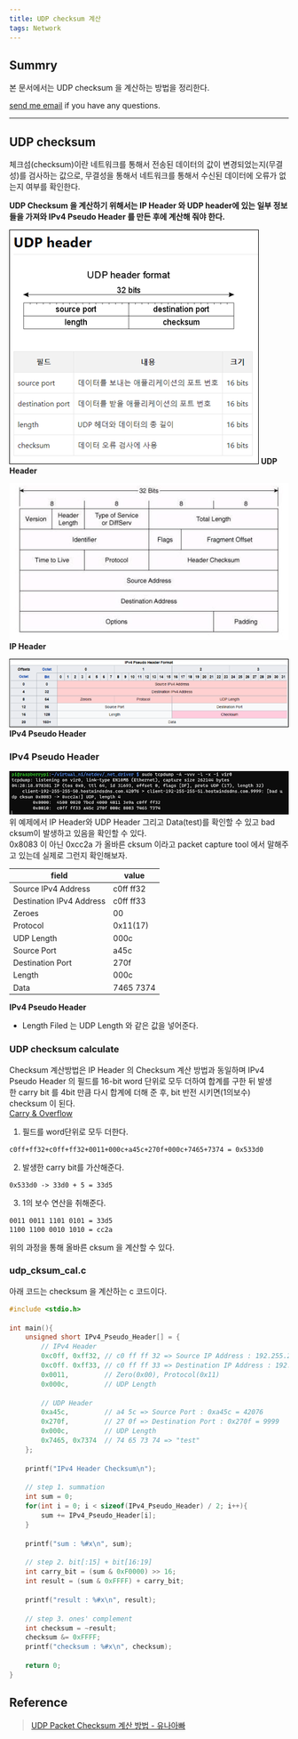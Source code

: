 ```yaml
---
title: UDP checksum 계산
tags: Network
---
```


## Summry  

본 문서에서는 UDP checksum 을 계산하는 방법을 정리한다.  

[send me email](mailto:jewel7492@gmail.com) if you have any questions.

<!--more-->

---

## UDP checksum

체크섬(checksum)이란 네트워크를 통해서 전송된 데이터의 값이 변경되었는지(무결성)를 검사하는 값으로, 무결성을 통해서 네트워크를 통해서 수신된 데이터에 오류가 없는지 여부를 확인한다.  

**UDP Checksum 을 계산하기 위해서는 IP Header 와 UDP header에 있는 일부 정보들을 가져와 IPv4 Pseudo Header 를 만든 후에 계산해 줘야 한다.**  

![그림1](/assets/Network/udpcksum/1.png)
**UDP Header**  

![그림2](/assets/Network/udpcksum/2.png)
**IP Header**  

![그림3](/assets/Network/udpcksum/3.png)
**IPv4 Pseudo Header**  

### IPv4 Pseudo Header

![그림4](/assets/Network/udpcksum/4.png)
위 예제에서 IP Header와 UDP Header 그리고 Data(test)를 확인할 수 있고 bad cksum이 발생하고 있음을 확인할 수 있다.  
0x8083 이 아닌 0xcc2a 가 올바른 cksum 이라고 packet capture tool 에서 말해주고 있는데 실제로 그런지 확인해보자.  

|field|value|
|---|---|
|Source IPv4 Address|c0ff ff32|
|Destination IPv4 Address|c0ff ff33|
|Zeroes|00|
|Protocol|0x11(17)|
|UDP Length|000c|
|Source Port|a45c|
|Destination Port|270f|
|Length|000c|
|Data|7465 7374|
**IPv4 Pseudo Header**  

* Length Filed 는 UDP Length 와 같은 값을 넣어준다.  

### UDP checksum calculate

Checksum 계산방법은 IP Header 의 Checksum 계산 방법과 동일하며 IPv4 Pseudo Header 의 필드를 16-bit word 단위로 모두 더하여 합계를 구한 뒤 발생한 carry bit 를 4bit 만큼 다시 합계에 더해 준 후, bit 반전 시키면(1의보수) checksum 이 된다.  
[Carry & Overflow](https://limjunho.github.io/2021/06/05/carry-vs-overflow.html)  

1. 필드를 word단위로 모두 더한다.  
```
c0ff+ff32+c0ff+ff32+0011+000c+a45c+270f+000c+7465+7374 = 0x533d0
```  

2. 발생한 carry bit를 가산해준다.  
```
0x533d0 -> 33d0 + 5 = 33d5
```   

3. 1의 보수 연산을 취해준다.  
```
0011 0011 1101 0101 = 33d5
1100 1100 0010 1010 = cc2a
```

위의 과정을 통해 올바른 cksum 을 계산할 수 있다.  

### udp_cksum_cal.c

아래 코드는 checksum 을 계산하는 c 코드이다.  

```c
#include <stdio.h>

int main(){
    unsigned short IPv4_Pseudo_Header[] = {
        // IPv4 Header
        0xc0ff, 0xff32, // c0 ff ff 32 => Source IP Address : 192.255.255.32
        0xc0ff. 0xff33, // c0 ff ff 33 => Destination IP Address : 192.255.255.33
        0x0011,         // Zero(0x00), Protocol(0x11)
        0x000c,         // UDP Length

        // UDP Header
        0xa45c,         // a4 5c => Source Port : 0xa45c = 42076
        0x270f,         // 27 0f => Destination Port : 0x270f = 9999
        0x000c,         // UDP Length
        0x7465, 0x7374  // 74 65 73 74 => "test"
    };

    printf("IPv4 Header Checksum\n");

    // step 1. summation
    int sum = 0;
    for(int i = 0; i < sizeof(IPv4_Pseudo_Header) / 2; i++){
        sum += IPv4_Pseudo_Header[i];
    }

    printf("sum : %#x\n", sum);

    // step 2. bit[:15] + bit[16:19]
    int carry_bit = (sum & 0xF0000) >> 16;
    int result = (sum & 0xFFFF) + carry_bit;

    printf("result : %#x\n", result);

    // step 3. ones' complement
    int checksum = ~result;
    checksum &= 0xFFFF;
    printf("checksum : %#x\n", checksum);

    return 0;
}
```

## Reference

> [UDP Packet Checksum 계산 방법 - 유나아빠](https://m.blog.naver.com/PostView.naver?isHttpsRedirect=true&blogId=acidc&logNo=221094378589)  